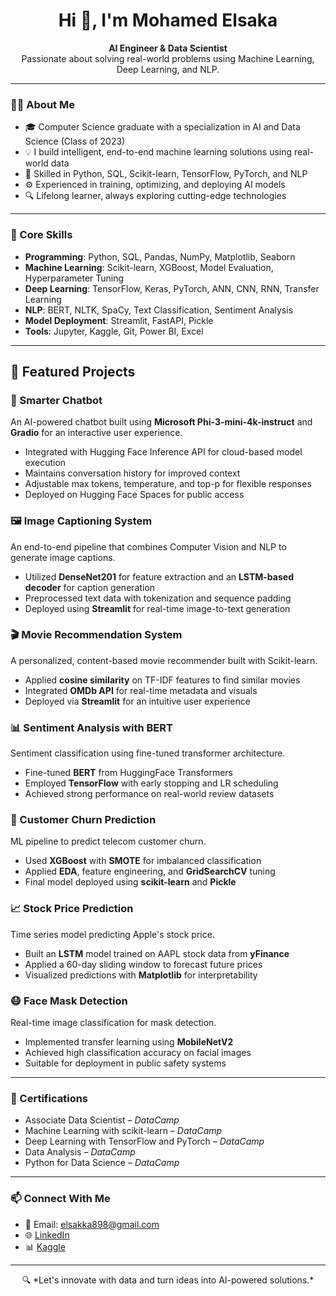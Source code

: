 <h1 align="center">Hi 👋, I'm Mohamed Elsaka</h1>

<p align="center">
  <strong>AI Engineer & Data Scientist</strong>  
  <br />
  Passionate about solving real-world problems using Machine Learning, Deep Learning, and NLP.
</p>

---

### 👨‍💻 About Me

- 🎓 Computer Science graduate with a specialization in AI and Data Science (Class of 2023) 
- 💡 I build intelligent, end-to-end machine learning solutions using real-world data  
- 🧠 Skilled in Python, SQL, Scikit-learn, TensorFlow, PyTorch, and NLP  
- ⚙️ Experienced in training, optimizing, and deploying AI models  
- 🔍 Lifelong learner, always exploring cutting-edge technologies

---

### 🧠 Core Skills

- **Programming**: Python, SQL, Pandas, NumPy, Matplotlib, Seaborn  
- **Machine Learning**: Scikit-learn, XGBoost, Model Evaluation, Hyperparameter Tuning  
- **Deep Learning**: TensorFlow, Keras, PyTorch, ANN, CNN, RNN, Transfer Learning  
- **NLP**: BERT, NLTK, SpaCy, Text Classification, Sentiment Analysis  
- **Model Deployment**: Streamlit, FastAPI, Pickle  
- **Tools**: Jupyter, Kaggle, Git, Power BI, Excel

---

## 🚀 Featured Projects

### 🤖 Smarter Chatbot  
An AI-powered chatbot built using **Microsoft Phi-3-mini-4k-instruct** and **Gradio** for an interactive user experience.  
- Integrated with Hugging Face Inference API for cloud-based model execution  
- Maintains conversation history for improved context  
- Adjustable max tokens, temperature, and top-p for flexible responses  
- Deployed on Hugging Face Spaces for public access 

### 🖼️ Image Captioning System  
An end-to-end pipeline that combines Computer Vision and NLP to generate image captions.  
- Utilized **DenseNet201** for feature extraction and an **LSTM-based decoder** for caption generation  
- Preprocessed text data with tokenization and sequence padding  
- Deployed using **Streamlit** for real-time image-to-text generation  

### 🎬 Movie Recommendation System  
A personalized, content-based movie recommender built with Scikit-learn.  
- Applied **cosine similarity** on TF-IDF features to find similar movies  
- Integrated **OMDb API** for real-time metadata and visuals  
- Deployed via **Streamlit** for an intuitive user experience  

### 📊 Sentiment Analysis with BERT  
Sentiment classification using fine-tuned transformer architecture.  
- Fine-tuned **BERT** from HuggingFace Transformers  
- Employed **TensorFlow** with early stopping and LR scheduling  
- Achieved strong performance on real-world review datasets  

### 🚪 Customer Churn Prediction  
ML pipeline to predict telecom customer churn.  
- Used **XGBoost** with **SMOTE** for imbalanced classification  
- Applied **EDA**, feature engineering, and **GridSearchCV** tuning  
- Final model deployed using **scikit-learn** and **Pickle**  

### 📈 Stock Price Prediction  
Time series model predicting Apple's stock price.  
- Built an **LSTM** model trained on AAPL stock data from **yFinance**  
- Applied a 60-day sliding window to forecast future prices  
- Visualized predictions with **Matplotlib** for interpretability  

### 😷 Face Mask Detection  
Real-time image classification for mask detection.  
- Implemented transfer learning using **MobileNetV2**  
- Achieved high classification accuracy on facial images  
- Suitable for deployment in public safety systems  


---

### 📄 Certifications

- Associate Data Scientist – *DataCamp*  
- Machine Learning with scikit-learn – *DataCamp* 
- Deep Learning with TensorFlow and PyTorch – *DataCamp*
- Data Analysis – *DataCamp* 
- Python for Data Science – *DataCamp* 


---

### 📫 Connect With Me

- 📧 Email: elsakka898@gmail.com  
- 🌐 [LinkedIn](https://www.linkedin.com/in/mohamed-elsaka)  
- 📊 [Kaggle](https://www.kaggle.com/mohamedelsakadev)

---

<p align="center">
  🔍 *Let's innovate with data and turn ideas into AI-powered solutions.*  
</p>
